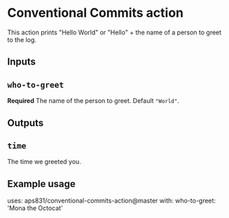 # Conventional Commits action

This action prints "Hello World" or "Hello" + the name of a person to greet to the log.

## Inputs

## `who-to-greet`

**Required** The name of the person to greet. Default `"World"`.

## Outputs

## `time`

The time we greeted you.

## Example usage

uses: aps831/conventional-commits-action@master with: who-to-greet: 'Mona the Octocat'
